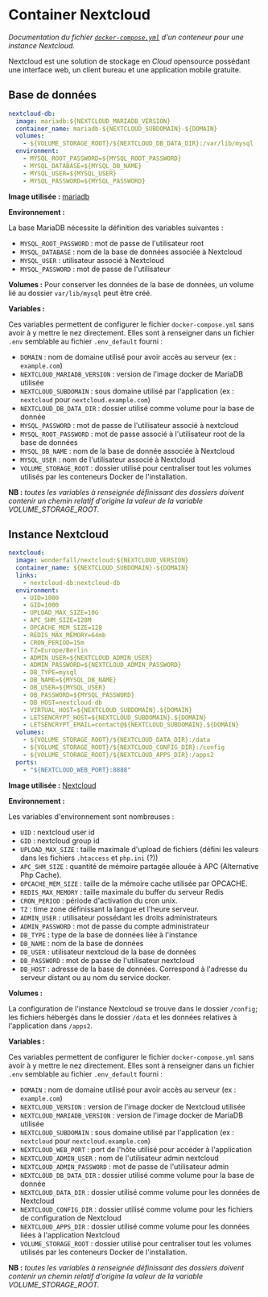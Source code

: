 # Container Nextcloud

_Documentation du fichier [`docker-compose.yml`](docker-compose.yml) d'un conteneur pour une instance Nextcloud._

Nextcloud est une solution de stockage en _Cloud_ opensource possédant une interface web, un client bureau et une application mobile gratuite.

## Base de données

```yml
nextcloud-db:
  image: mariadb:${NEXTCLOUD_MARIADB_VERSION}
  container_name: mariadb-${NEXTCLOUD_SUBDOMAIN}-${DOMAIN}
  volumes:
    - ${VOLUME_STORAGE_ROOT}/${NEXTCLOUD_DB_DATA_DIR}:/var/lib/mysql
  environment:
    - MYSQL_ROOT_PASSWORD=${MYSQL_ROOT_PASSWORD}
    - MYSQL_DATABASE=${MYSQL_DB_NAME}
    - MYSQL_USER=${MYSQL_USER}
    - MYSQL_PASSWORD=${MYSQL_PASSWORD}
```

**Image utilisée :** [mariadb](https://hub.docker.com/_/mariadb/)

**Environnement :**

La base MariaDB nécessite la définition des variables suivantes :
* `MYSQL_ROOT_PASSWORD` : mot de passe de l'utilisateur root
* `MYSQL_DATABASE` : nom de la base de données associée à Nextcloud
* `MYSQL_USER` : utilisateur associé à Nextcloud
* `MYSQL_PASSWORD` : mot de passe de l'utilisateur

**Volumes :** Pour conserver les données de la base de données, un volume lié au dossier `var/lib/mysql` peut être créé.

**Variables :**

Ces variables permettent de configurer le fichier `docker-compose.yml` sans avoir à y mettre le nez directement. Elles sont à renseigner dans un fichier `.env` semblable au fichier `.env_default` fourni :
* `DOMAIN` : nom de domaine utilisé pour avoir accès au serveur (ex : `example.com`)
* `NEXTCLOUD_MARIADB_VERSION` : version de l'image docker de MariaDB utilisée
* `NEXTCLOUD_SUBDOMAIN` : sous domaine utilisé par l'application (ex : `nextcloud` pour `nextcloud.example.com`)
* `NEXTCLOUD_DB_DATA_DIR` : dossier utilisé comme volume pour la base de donnée
* `MYSQL_PASSWORD` : mot de passe de l'utilisateur associé à nextcloud
* `MYSQL_ROOT_PASSWORD` : mot de passe associé à l'utilisateur root de la base de données
* `MYSQL_DB_NAME` : nom de la base de donnée associée à Nextcloud
* `MYSQL_USER` : nom de l'utilisateur associé à Nextcloud
* `VOLUME_STORAGE_ROOT` : dossier utilisé pour centraliser tout les volumes utilisés par les conteneurs Docker de l'installation.

**NB :** *toutes les variables à renseignée définissant des dossiers doivent contenir un chemin relatif d'origine la valeur de la variable VOLUME_STORAGE_ROOT.*


## Instance Nextcloud

```yml
nextcloud:
  image: wonderfall/nextcloud:${NEXTCLOUD_VERSION}
  container_name: ${NEXTCLOUD_SUBDOMAIN}-${DOMAIN}
  links:
    - nextcloud-db:nextcloud-db
  environment:
    - UID=1000
    - GID=1000
    - UPLOAD_MAX_SIZE=10G
    - APC_SHM_SIZE=128M
    - OPCACHE_MEM_SIZE=128
    - REDIS_MAX_MEMORY=64mb
    - CRON_PERIOD=15m
    - TZ=Europe/Berlin
    - ADMIN_USER=${NEXTCLOUD_ADMIN_USER}
    - ADMIN_PASSWORD=${NEXTCLOUD_ADMIN_PASSWORD}
    - DB_TYPE=mysql
    - DB_NAME=${MYSQL_DB_NAME}
    - DB_USER=${MYSQL_USER}
    - DB_PASSWORD=${MYSQL_PASSWORD}
    - DB_HOST=nextcloud-db
    - VIRTUAL_HOST=${NEXTCLOUD_SUBDOMAIN}.${DOMAIN}
    - LETSENCRYPT_HOST=${NEXTCLOUD_SUBDOMAIN}.${DOMAIN}
    - LETSENCRYPT_EMAIL=contact@${NEXTCLOUD_SUBDOMAIN}.${DOMAIN}
  volumes:
    - ${VOLUME_STORAGE_ROOT}/${NEXTCLOUD_DATA_DIR}:/data
    - ${VOLUME_STORAGE_ROOT}/${NEXTCLOUD_CONFIG_DIR}:/config
    - ${VOLUME_STORAGE_ROOT}/${NEXTCLOUD_APPS_DIR}:/apps2
  ports:
    - "${NEXTCLOUD_WEB_PORT}:8888"
```

**Image utilisée :** [Nextcloud](https://hub.docker.com/r/wonderfall/nextcloud/)

**Environnement :**

Les variables d'environnement sont nombreuses :
* `UID` : nextcloud user id
* `GID` : nextcloud group id
* `UPLOAD_MAX_SIZE` : taille maximale d'upload de fichiers (défini les valeurs dans les fichiers `.htaccess` et `php.ini` (?))
* `APC_SHM_SIZE` : quantité de mémoire partagée allouée à APC (Alternative Php Cache).
* `OPCACHE_MEM_SIZE` : taille de la mémoire cache utilisée par OPCACHE.
* `REDIS_MAX_MEMORY` : taille maximale du buffer du serveur Redis
* `CRON_PERIOD` : période d'activation du cron unix.
* `TZ` : time zone définissant la langue et l'heure serveur.
* `ADMIN_USER` : utilisateur possédant les droits administrateurs
* `ADMIN_PASSWORD` : mot de passe du compte administrateur
* `DB_TYPE` : type de la base de données liée à l'instance
* `DB_NAME` : nom de la base de données
* `DB_USER` : utilisateur nextcloud de la base de données
* `DB_PASSWORD` : mot de passe de l'utilisateur nextcloud
* `DB_HOST` : adresse de la base de données. Correspond à l'adresse du serveur distant ou au nom du service docker.

**Volumes :**

La configuration de l'instance Nextcloud se trouve dans le dossier `/config`; les fichiers hébergés dans le dossier `/data` et les données relatives à l'application dans `/apps2`.

**Variables :**

Ces variables permettent de configurer le fichier `docker-compose.yml` sans avoir à y mettre le nez directement. Elles sont à renseigner dans un fichier `.env` semblable au fichier `.env_default` fourni :
* `DOMAIN` : nom de domaine utilisé pour avoir accès au serveur (ex : `example.com`)
* `NEXTCLOUD_VERSION` : version de l'image docker de Nextcloud utilisée
* `NEXTCLOUD_MARIADB_VERSION` : version de l'image docker de MariaDB utilisée
* `NEXTCLOUD_SUBDOMAIN` : sous domaine utilisé par l'application (ex : `nextcloud` pour `nextcloud.example.com`)
* `NEXTCLOUD_WEB_PORT` : port de l'hôte utilisé pour accéder à l'application
* `NEXTCLOUD_ADMIN_USER` : nom de l'utilisateur admin nextcloud
* `NEXTCLOUD_ADMIN_PASSWORD` : mot de passe de l'utilisateur admin
* `NEXTCLOUD_DB_DATA_DIR` : dossier utilisé comme volume pour la base de donnée
* `NEXTCLOUD_DATA_DIR` : dossier utilisé comme volume pour les données de Nextcloud
* `NEXTCLOUD_CONFIG_DIR` : dossier utilisé comme volume pour les fichiers de configuration de Nextcloud
* `NEXTCLOUD_APPS_DIR` : dossier utilisé comme volume pour les données liées à l'application Nextcloud
* `VOLUME_STORAGE_ROOT` : dossier utilisé pour centraliser tout les volumes utilisés par les conteneurs Docker de l'installation.

**NB :** *toutes les variables à renseignée définissant des dossiers doivent contenir un chemin relatif d'origine la valeur de la variable VOLUME_STORAGE_ROOT.*
